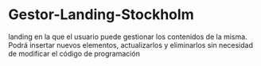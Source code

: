 # Gestor-Landing-Stockholm
 landing en la que el usuario puede gestionar los contenidos de la misma. Podrá insertar nuevos elementos, actualizarlos y eliminarlos sin necesidad de modificar el código de programación
